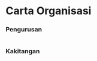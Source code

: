 # Carta Organisasi

### Pengurusan

<figure><img src="../../../.gitbook/assets/image (8).png" alt=""><figcaption></figcaption></figure>

### Kakitangan
